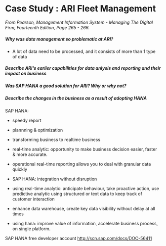 # Case Study : ARI Fleet Management

*From Pearson, Management Information System - Managing The Digital Firm, Fourteenth Edition, Page 265 - 266.*

##### Why was data management so problematic at ARI?
- A lot of data need to be processed, and it consists of more than 1 type of data

##### Describe ARI's earlier capabilities for data anlysis and reporting and their impact on business

##### Was SAP HANA a good solution for ARI? Why or why not?

##### Describe the changes in the business as a result of adopting HANA

SAP HANA:

- speedy report
- plannning & optimization
- transforming business to realtime business
- real-time analytic: opportunity to make business decision easier, faster & more accurate.
- operational real-time reporting allows you to deal with granular data quickly
- SAP HANA: integration without disruption

- using real-time analytic: anticipate behaviour, take proactive action, use predictive analytic using structured or text data to keep track of customer interaction

- enhance data warehouse, create key data visibility without delay at all times

- using hana: improve value of information, accelerate business process, on single platform.

SAP HANA free developer account
http://scn.sap.com/docs/DOC-56411